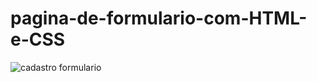 # pagina-de-formulario-com-HTML-e-CSS



![cadastro formulario](https://user-images.githubusercontent.com/109696840/182715180-01bc6b8d-2c05-40b4-a0b0-3679ea8738ed.png)
